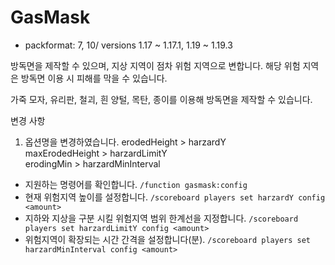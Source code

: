 # GasMask
* packformat: 7, 10/ versions 1.17 ~ 1.17.1, 1.19 ~ 1.19.3

방독면을 제작할 수 있으며, 지상 지역이 점차 위험 지역으로 변합니다.
해당 위험 지역은 방독면 이용 시 피해를 막을 수 있습니다.

가죽 모자, 유리판, 철괴, 흰 양털, 목탄, 종이를 이용해 방독면을 제작할 수 있습니다.

변경 사항
1. 옵션명을 변경하였습니다.
  erodedHeight > harzardY  
  maxErodedHeight > harzardLimitY  
  erodingMin > harzardMinInterval

- 지원하는 명령어를 확인합니다.
`/function gasmask:config`
- 현재 위험지역 높이를 설정합니다.
`/scoreboard players set harzardY config <amount>`
- 지하와 지상을 구분 시킬 위험지역 범위 한계선을 지정합니다.
`/scoreboard players set harzardLimitY config <amount>`
- 위험지역이 확장되는 시간 간격을 설정합니다(분).
`/scoreboard players set harzardMinInterval config <amount>`
